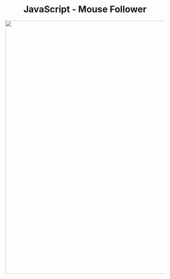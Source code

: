 <h1 align="center">
   JavaScript - Mouse Follower
</h1>

<p align="center">
  <img src="https://github.com/ozkannbuyuk/js-exercises/assets/111967202/1c5d8624-0a83-441d-9e3e-8e4055cf60b2" width="800" />
</p>
